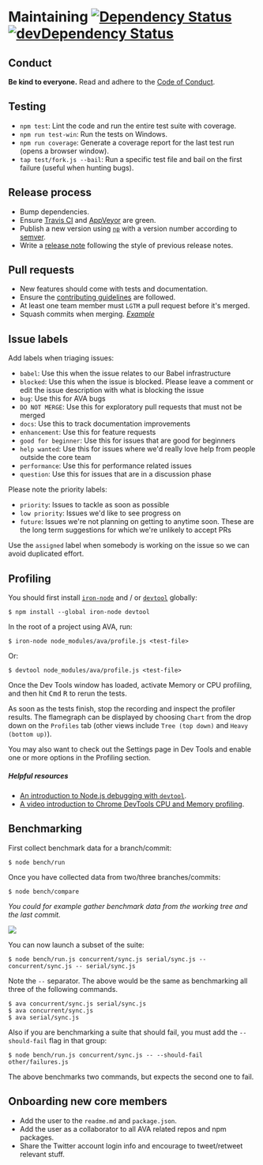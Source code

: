 # Maintaining [![Dependency Status](https://david-dm.org/sindresorhus/ava.svg)](https://david-dm.org/sindresorhus/ava) [![devDependency Status](https://david-dm.org/sindresorhus/ava/dev-status.svg)](https://david-dm.org/sindresorhus/ava#info=devDependencies)


## Conduct

**Be kind to everyone.**
Read and adhere to the [Code of Conduct](code-of-conduct.md).


## Testing

 - `npm test`: Lint the code and run the entire test suite with coverage.
 - `npm run test-win`: Run the tests on Windows.
 - `npm run coverage`: Generate a coverage report for the last test run (opens a browser window).
 - `tap test/fork.js --bail`: Run a specific test file and bail on the first failure (useful when hunting bugs).


## Release process

- Bump dependencies.
- Ensure [Travis CI](https://travis-ci.org/sindresorhus/ava) and [AppVeyor](https://ci.appveyor.com/project/sindresorhus/ava/branch/master) are green.
- Publish a new version using [`np`](https://github.com/sindresorhus/np) with a version number according to [semver](http://semver.org).
- Write a [release note](https://github.com/sindresorhus/ava/releases/new) following the style of previous release notes.


## Pull requests

- New features should come with tests and documentation.
- Ensure the [contributing guidelines](contributing.md) are followed.
- At least one team member must `LGTM` a pull request before it's merged.
- Squash commits when merging. *[Example](https://github.com/sindresorhus/ava/commit/0675d3444da6958b54c7e5eada91034e516bc97c)*


## Issue labels

Add labels when triaging issues:

* `babel`: Use this when the issue relates to our Babel infrastructure
* `blocked`: Use this when the issue is blocked. Please leave a comment or edit the issue description with what is blocking the issue
* `bug`: Use this for AVA bugs
* `DO NOT MERGE`: Use this for exploratory pull requests that must not be merged
* `docs`: Use this to track documentation improvements
* `enhancement`: Use this for feature requests
* `good for beginner`: Use this for issues that are good for beginners
* `help wanted`: Use this for issues where we'd really love help from people outside the core team
* `performance`: Use this for performance related issues
* `question`: Use this for issues that are in a discussion phase

Please note the priority labels:

* `priority`: Issues to tackle as soon as possible
* `low priority`: Issues we'd like to see progress on
* `future`: Issues we're not planning on getting to anytime soon. These are the long term suggestions for which we're unlikely to accept PRs

Use the `assigned` label when somebody is working on the issue so we can avoid duplicated effort.

## Profiling

You should first install [`iron-node`](https://github.com/s-a/iron-node) and / or [`devtool`](https://github.com/Jam3/devtool) globally:

```
$ npm install --global iron-node devtool
```

In the root of a project using AVA, run:

```
$ iron-node node_modules/ava/profile.js <test-file>
```

Or:

```
$ devtool node_modules/ava/profile.js <test-file>
```

Once the Dev Tools window has loaded, activate Memory or CPU profiling, and then hit <kbd>Cmd</kbd> <kbd>R</kbd> to rerun the tests.

As soon as the tests finish, stop the recording and inspect the profiler results. The flamegraph can be displayed by choosing `Chart` from the drop down on the `Profiles` tab (other views include `Tree (top down)` and `Heavy (bottom up)`).

You may also want to check out the Settings page in Dev Tools and enable one or more options in the Profiling section.

##### Helpful resources

 - [An introduction to Node.js debugging with `devtool`](http://mattdesl.svbtle.com/debugging-nodejs-in-chrome-devtools).
 - [A video introduction to Chrome DevTools CPU and Memory profiling](https://www.youtube.com/watch?v=KKwmdTByxLk).


## Benchmarking

First collect benchmark data for a branch/commit:

```
$ node bench/run
```

Once you have collected data from two/three branches/commits:

```
$ node bench/compare
```

*You could for example gather benchmark data from the working tree and the last commit.*

![](https://cloud.githubusercontent.com/assets/4082216/12700805/bf18f730-c7bf-11e5-8a4f-fec0993c053f.png)

You can now launch a subset of the suite:

```
$ node bench/run.js concurrent/sync.js serial/sync.js -- concurrent/sync.js -- serial/sync.js
```

Note the `--` separator. The above would be the same as benchmarking all three of the following commands.

```
$ ava concurrent/sync.js serial/sync.js
$ ava concurrent/sync.js
$ ava serial/sync.js
```

Also if you are benchmarking a suite that should fail, you must add the `--should-fail` flag in that group:

```
$ node bench/run.js concurrent/sync.js -- --should-fail other/failures.js
```

The above benchmarks two commands, but expects the second one to fail.


## Onboarding new core members

- Add the user to the `readme.md` and `package.json`.
- Add the user as a collaborator to all AVA related repos and npm packages.
- Share the Twitter account login info and encourage to tweet/retweet relevant stuff.
